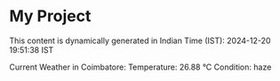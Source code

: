 # My Project

This content is dynamically generated in Indian Time (IST): 2024-12-20 19:51:38 IST


Current Weather in Coimbatore:
Temperature: 26.88 °C
Condition: haze
